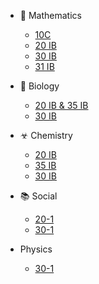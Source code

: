* 🔢 Mathematics
  * [10C](https://drive.google.com/open?id=1UPnQliQN91uGohxgGtwHp52ol-u5pldl)
  * [20 IB](https://drive.google.com/open?id=1fptuYFs43zwE3G8ez8e6nALjE9XSb7_c)
  * [30 IB](math/30ib/index.md)
  * [31 IB](math/31ib/index.md)
  
* 🔬 Biology
  * [20 IB & 35 IB](bio/2035ib/index.md)
  * [30 IB](bio/30ib/index.md)
* ☣ Chemistry
  * [20 IB](chem/20ib/index.md)
  * [35 IB](chem/35ib/index.md)
  * [30 IB](chem/30ib/index.md)

* 📚 Social
  * [20-1](social/20/index.md)
  * [30-1](social/30/index.md)

* Physics
  * [30-1](physics/30/index.md)


[na]: unavailable.md
